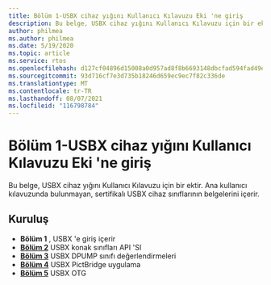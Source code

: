 ```yaml
---
title: Bölüm 1-USBX cihaz yığını Kullanıcı Kılavuzu Eki 'ne giriş
description: Bu belge, USBX cihaz yığını Kullanıcı Kılavuzu için bir ektir. Ana kullanıcı kılavuzunda bulunmayan, sertifikalı USBX cihaz sınıflarının belgelerini içerir.
author: philmea
ms.author: philmea
ms.date: 5/19/2020
ms.topic: article
ms.service: rtos
ms.openlocfilehash: d127cf04896d15008a0d957ad8f8b6693148dbcfad594fad49ebfb489350aa2b
ms.sourcegitcommit: 93d716cf7e3d735b18246d659ec9ec7f82c336de
ms.translationtype: MT
ms.contentlocale: tr-TR
ms.lasthandoff: 08/07/2021
ms.locfileid: "116798784"
---
```

# <a name="chapter-1---introduction-to-the-usbx-device-stack-user-guide-supplement"></a>Bölüm 1-USBX cihaz yığını Kullanıcı Kılavuzu Eki 'ne giriş

Bu belge, USBX cihaz yığını Kullanıcı Kılavuzu için bir ektir. Ana kullanıcı kılavuzunda bulunmayan, sertifikalı USBX cihaz sınıflarının belgelerini içerir.

## <a name="organization"></a>Kuruluş

- **Bölüm 1** , USBX 'e giriş içerir
- [**Bölüm 2**](usbx-device-stack-supplemental-2.md) USBX konak sınıfları API 'SI
- [**Bölüm 3**](usbx-device-stack-supplemental-3.md) USBX DPUMP sınıfı değerlendirmeleri
- [**Bölüm 4**](usbx-device-stack-supplemental-4.md) USBX PictBridge uygulama
- [**Bölüm 5**](usbx-device-stack-supplemental-5.md) USBX OTG
